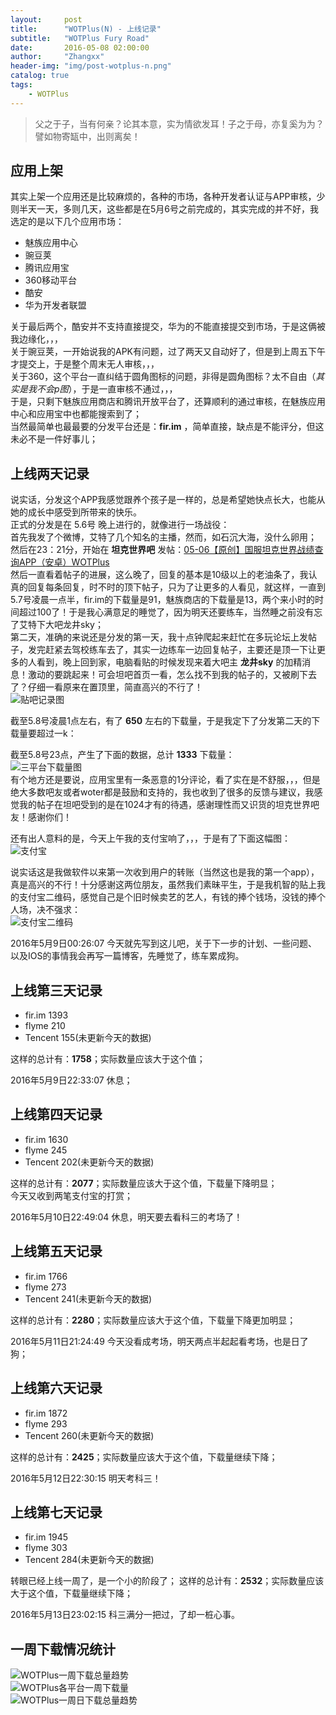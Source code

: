 ```yaml
---
layout:     post
title:      "WOTPlus(N) - 上线记录"
subtitle:   "WOTPlus Fury Road"
date:       2016-05-08 02:00:00
author:     "Zhangxx"
header-img: "img/post-wotplus-n.png"
catalog: true
tags:
    - WOTPlus
---
```


> 父之于子，当有何亲？论其本意，实为情欲发耳！子之于母，亦复奚为为？譬如物寄缻中，出则离矣！

## 应用上架

其实上架一个应用还是比较麻烦的，各种的市场，各种开发者认证与APP审核，少则半天一天，多则几天，这些都是在5月6号之前完成的，其实完成的并不好，我选定的是以下几个应用市场：  

* 魅族应用中心
* 豌豆荚
* 腾讯应用宝
* 360移动平台
* 酷安
* 华为开发者联盟  

关于最后两个，酷安并不支持直接提交，华为的不能直接提交到市场，于是这俩被我边缘化，，，  
关于豌豆荚，一开始说我的APK有问题，过了两天又自动好了，但是到上周五下午才提交上，于是整个周末无人审核，，，  
关于360，这个平台一直纠结于圆角图标的问题，非得是圆角图标？太不自由（*其实是我不会p图*），于是一直审核不通过，，，  
于是，只剩下魅族应用商店和腾讯开放平台了，还算顺利的通过审核，在魅族应用中心和应用宝中也都能搜索到了；  
当然最简单也最最要的分发平台还是：**fir.im**  ，简单直接，缺点是不能评分，但这未必不是一件好事儿；  

## 上线两天记录

说实话，分发这个APP我感觉跟养个孩子是一样的，总是希望她快点长大，也能从她的成长中感受到所带来的快乐。  
正式的分发是在 5.6号 晚上进行的，就像进行一场战役：  
首先我发了个微博，艾特了几个知名的主播，然而，如石沉大海，没什么卵用；  
然后在23：21分，开始在 **坦克世界吧** 发帖：[05-06【原创】国服坦克世界战绩查询APP（安卓）WOTPlus](http://tieba.baidu.com/p/4530207210?pn=1)  
然后一直看着帖子的进展，这么晚了，回复的基本是10级以上的老油条了，我认真的回复每条回复，时不时的顶下帖子，只为了让更多的人看见，就这样，一直到5.7号凌晨一点半，fir.im的下载量是91，魅族商店的下载量是13，两个来小时的时间超过100了！于是我心满意足的睡觉了，因为明天还要练车，当然睡之前没有忘了艾特下大吧龙井sky；  
第二天，准确的来说还是分发的第一天，我十点钟爬起来赶忙在多玩论坛上发帖子，发完赶紧去驾校练车去了，其实一边练车一边回复帖子，主要还是顶一下让更多的人看到，晚上回到家，电脑看贴的时候发现来着大吧主 **龙井sky** 的加精消息！激动的要跳起来！可会坦吧首页一看，怎么找不到我的帖子的，又被刷下去了？仔细一看原来在置顶里，简直高兴的不行了！  
![ 贴吧记录图 ](http://7xsvfv.com2.z0.glb.clouddn.com/tanba0001.jpg)  

截至5.8号凌晨1点左右，有了 **650** 左右的下载量，于是我定下了分发第二天的下载量要超过一k：

截至5.8号23点，产生了下面的数据，总计 **1333** 下载量：  
![ 三平台下载量图 ](http://7xsvfv.com2.z0.glb.clouddn.com/tanba0002.jpg)  
有个地方还是要说，应用宝里有一条恶意的1分评论，看了实在是不舒服，，，但是绝大多数吧友或者woter都是鼓励和支持的，我也收到了很多的反馈与建议，我感觉我的帖子在坦吧受到的是在1024才有的待遇，感谢理性而又识货的坦克世界吧友！感谢你们！  

还有出人意料的是，今天上午我的支付宝响了，，，于是有了下面这幅图：  
![ 支付宝 ](http://7xsvfv.com2.z0.glb.clouddn.com/tanba0003.jpg)  

说实话这是我做软件以来第一次收到用户的转账（当然这也是我的第一个app），真是高兴的不行！十分感谢这两位朋友，虽然我们素昧平生，于是我机智的贴上我的支付宝二维码，感觉自己是个旧时候卖艺的艺人，有钱的捧个钱场，没钱的捧个人场，决不强求：  
![支付宝二维码](http://7xti0t.com2.z0.glb.clouddn.com/zhifubao)  

2016年5月9日00:26:07 今天就先写到这儿吧，关于下一步的计划、一些问题、以及IOS的事情我会再写一篇博客，先睡觉了，练车累成狗。

## 上线第三天记录  

* fir.im 1393 
* flyme 210
* Tencent 155(未更新今天的数据)

这样的总计有：**1758**；实际数量应该大于这个值；

2016年5月9日22:33:07 休息；

## 上线第四天记录  

* fir.im 1630 
* flyme 245
* Tencent 202(未更新今天的数据)

这样的总计有：**2077**；实际数量应该大于这个值，下载量下降明显；  
今天又收到两笔支付宝的打赏；

2016年5月10日22:49:04 休息，明天要去看科三的考场了！

## 上线第五天记录  

* fir.im 1766   
* flyme 273
* Tencent 241(未更新今天的数据)

这样的总计有：**2280**；实际数量应该大于这个值，下载量下降更加明显；

2016年5月11日21:24:49 今天没看成考场，明天两点半起起看考场，也是日了狗；

## 上线第六天记录  

* fir.im 1872   
* flyme 293
* Tencent 260(未更新今天的数据)

这样的总计有：**2425**；实际数量应该大于这个值，下载量继续下降；

2016年5月12日22:30:15 明天考科三！  

## 上线第七天记录  

* fir.im 1945     
* flyme 303
* Tencent 284(未更新今天的数据)

转眼已经上线一周了，是一个小的阶段了；
这样的总计有：**2532**；实际数量应该大于这个值，下载量继续下降；

2016年5月13日23:02:15 科三满分一把过，了却一桩心事。

## 一周下载情况统计  

![WOTPlus一周下载总量趋势](http://7xsvfv.com1.z0.glb.clouddn.com/WOTPlus%E4%B8%80%E5%91%A8%E4%B8%8B%E8%BD%BD%E6%80%BB%E9%87%8F%E8%B6%8B%E5%8A%BF.png)  
![WOTPlus各平台一周下载量](http://7xsvfv.com1.z0.glb.clouddn.com/WOTPlus%E5%90%84%E5%B9%B3%E5%8F%B0%E4%B8%80%E5%91%A8%E4%B8%8B%E8%BD%BD%E9%87%8F.png)  
![WOTPlus一周日下载总量趋势](http://7xsvfv.com1.z0.glb.clouddn.com/WOTPlus%E4%B8%80%E5%91%A8%E6%97%A5%E4%B8%8B%E8%BD%BD%E6%80%BB%E9%87%8F%E8%B6%8B%E5%8A%BF.png)  


